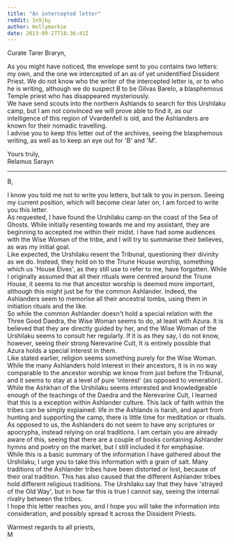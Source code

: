 ```yaml
---
title: "An intercepted letter"
reddit: 1n9jby
author: Hollymarkie
date: 2013-09-27T18:36:41Z
---
```


Curate Tarer Braryn,

As you might have noticed, the envelope sent to you contains two letters: my own, and the one we intercepted of an as of yet unidentified Dissident Priest. We do not know who the writer of the intercepted letter is, or to who he is writing, although we do suspect B to be Gilvas Barelo, a blasphemous Temple priest who has disappeared mysteriously.  
We have send scouts into the northern Ashlands to search for this Urshilaku camp, but I am not convinced we will prove able to find it, as our intelligence of this region of Vvardenfell is old, and the Ashlanders are known for their nomadic travelling.  
I advise you to keep this letter out of the archives, seeing the blasphemous writing, as well as to keep an eye out for 'B' and 'M'.

Yours truly,  
Relamus Sarayn

***

B,

I know you told me not to write you letters, but talk to you in person. Seeing my current position, which will become clear later on, I am forced to write you this letter.  
As requested, I have found the Urshilaku camp on the coast of the Sea of Ghosts. While initially resenting towards me and my assistant, they are beginning to accepted me within their midst. I have had some audiences with the Wise Woman of the tribe, and I will try to summarise their believes, as was my initial goal.  
Like expected, the Urshilaku resent the Tribunal, questioning their divinity as we do. Instead, they hold on to the Triune House worship, something which us 'House Elves', as they still use to refer to me, have forgotten. While I originally assumed that all their rituals were centred around the Triune House, it seems to me that ancestor worship is deemed more important, although this might just be for the common Ashlander. Indeed, the Ashlanders seem to memorise all their ancestral tombs, using them in initiation rituals and the like.  
So while the common Ashlander doesn't hold a special relation with the Three Good Daedra, the Wise Woman seems to do, at least with Azura. It is believed that they are directly guided by her, and the Wise Woman of the Urshilaku seems to consult her regularly. If it is as they say, I do not know, however, seeing their strong Nerevarine Cult, It is entirely possible that Azura holds a special interest in them.  
Like stated earlier, religion seems something purely for the Wise Woman. While the many Ashlanders hold interest in their ancestors, it is in no way comparable to the ancestor worship we know from just before the Tribunal, and it seems to stay at a level of pure 'interest' (as opposed to veneration). While the Ashkhan of the Urshilaku seems interested and knowledgeable enough of the teachings of the Daedra and the Nerevarine Cult, I learned that this is a exception within Ashlander culture. This lack of faith within the tribes can be simply explained: life in the Ashlands is harsh, and apart from hunting and supporting the camp, there is little time for meditation or rituals.  
As opposed to us, the Ashlanders do not seem to have any scriptures or apocrypha, instead relying on oral traditions. I am certain you are already aware of this, seeing that there are a couple of books containing Ashlander hymns and poetry on the market, but I still included it for emphasise.  
While this is a basic summary of the information I have gathered about the Urshilaku, I urge you to take this information with a grain of salt. Many traditions of the Ashlander tribes have been distorted or lost, because of their oral tradition. This has also caused that the different Ashlander tribes hold different religious traditions. The Urshilaku say that they have 'strayed of the Old Way', but in how far this is true I cannot say, seeing the internal rivalry between the tribes.  
I hope this letter reaches you, and I hope you will take the information into consideration, and possibly spread it across the Dissident Priests.

Warmest regards to all priests,  
M

